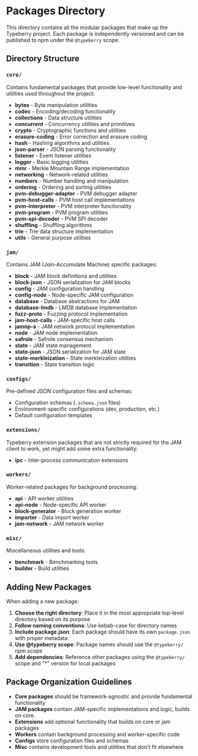 # Packages Directory

This directory contains all the modular packages that make up the Typeberry project. Each package is independently versioned and can be published to npm under the `@typeberry` scope.

## Directory Structure

### `core/`
Contains fundamental packages that provide low-level functionality and utilities used throughout the project:

- **bytes** - Byte manipulation utilities
- **codec** - Encoding/decoding functionality
- **collections** - Data structure utilities
- **concurrent** - Concurrency utilities and primitives
- **crypto** - Cryptographic functions and utilities
- **erasure-coding** - Error correction and erasure coding
- **hash** - Hashing algorithms and utilities
- **json-parser** - JSON parsing functionality
- **listener** - Event listener utilities
- **logger** - Basic logging utilities
- **mmr** - Merkle Mountain Range implementation
- **networking** - Network-related utilities
- **numbers** - Number handling and manipulation
- **ordering** - Ordering and sorting utilities
- **pvm-debugger-adapter** - PVM debugger adapter
- **pvm-host-calls** - PVM host call implementations
- **pvm-interpreter** - PVM interpreter functionality
- **pvm-program** - PVM program utilities
- **pvm-spi-decoder** - PVM SPI decoder
- **shuffling** - Shuffling algorithms
- **trie** - Trie data structure implementation
- **utils** - General purpose utilities

### `jam/`
Contains JAM (Join-Accumulate Machine) specific packages:

- **block** - JAM block definitions and utilities
- **block-json** - JSON serialization for JAM blocks
- **config** - JAM configuration handling
- **config-node** - Node-specific JAM configuration
- **database** - Database abstractions for JAM
- **database-lmdb** - LMDB database implementation
- **fuzz-proto** - Fuzzing protocol implementation
- **jam-host-calls** - JAM-specific host calls
- **jamnp-s** - JAM network protocol implementation
- **node** - JAM node implementation
- **safrole** - Safrole consensus mechanism
- **state** - JAM state management
- **state-json** - JSON serialization for JAM state
- **state-merkleization** - State merkleization utilities
- **transition** - State transition logic

### `configs/`
Pre-defined JSON configuration files and schemas:

- Configuration schemas (`.schema.json` files)
- Environment-specific configurations (dev, production, etc.)
- Default configuration templates

### `extensions/`
Typeberry extension packages that are not strictly required
for the JAM client to work, yet might add some extra functionality:

- **ipc** - Inter-process communication extensions

### `workers/`
Worker-related packages for background processing:

- **api** - API worker utilities
- **api-node** - Node-specific API worker
- **block-generator** - Block generation worker
- **importer** - Data import worker
- **jam-network** - JAM network worker

### `misc/`
Miscellaneous utilities and tools:

- **benchmark** - Benchmarking tools
- **builder** - Build utilities

## Adding New Packages

When adding a new package:

1. **Choose the right directory**: Place it in the most appropriate top-level directory based on its purpose
2. **Follow naming conventions**: Use kebab-case for directory names
3. **Include package.json**: Each package should have its own `package.json` with proper metadata
4. **Use @typeberry scope**: Package names should use the `@typeberry/` npm scope
5. **Add dependencies**: Reference other packages using the `@typeberry/` scope and "*" version for local packages

## Package Organization Guidelines

- **Core packages** should be framework-agnostic and provide fundamental functionality
- **JAM packages** contain JAM-specific implementations and logic, builds on core.
- **Extensions** add optional functionality that builds on core or jam packages
- **Workers** contain background processing and worker-specific code
- **Configs** store configuration files and schemas
- **Misc** contains development tools and utilities that don't fit elsewhere
